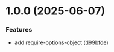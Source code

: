 # 1.0.0 (2025-06-07)


### Features

* add require-options-object ([d99bfde](https://github.com/mjfwebb/require-options-object/commit/d99bfde97dced3e91b399148e73ba8cc0aec37da))
